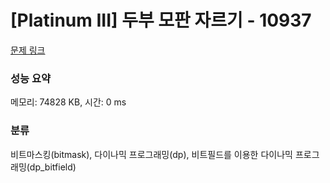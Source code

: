 # [Platinum III] 두부 모판 자르기 - 10937 

[문제 링크](https://www.acmicpc.net/problem/10937) 

### 성능 요약

메모리: 74828 KB, 시간: 0 ms

### 분류

비트마스킹(bitmask), 다이나믹 프로그래밍(dp), 비트필드를 이용한 다이나믹 프로그래밍(dp_bitfield)

